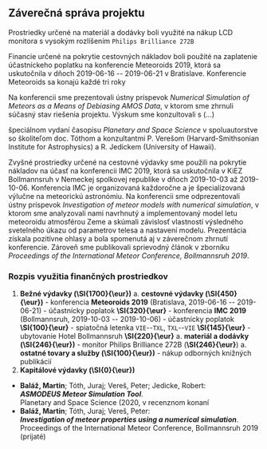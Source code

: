 ## Záverečná správa projektu

Prostriedky určené na materiál a dodávky boli využité na nákup LCD monitora s vysokým rozlíšením
`Philips Brilliance 272B`


Financie určené na pokrytie cestovných nákladov boli použité na zaplatenie účastníckeho poplatku na
konferencie Meteoroids 2019, ktorá sa uskutočnila v dňoch 2019-06-16 -- 2019-06-21 v Bratislave.
Konferencie Meteoroids sa konajú každé tri roky 

Na konferencii sme prezentovali ústny príspevok _Numerical Simulation of Meteors as a Means of Debiasing AMOS Data_,
v ktorom sme zhrnuli súčasný stav riešenia projektu. Výskum sme konzultovali s (...)

špeciálnom vydaní časopisu _Planetary and Space Science_ v spoluautorstve so školiteľom doc. Tóthom a konzultantmi
P. Verešom (Harvard-Smithsonian Institute for Astrophysics) a R. Jedickem (University of Hawaii).

Zvyšné prostriedky určené na cestovné výdavky sme použili na pokrytie nákladov na účasť
na konferencii IMC 2019, ktorá sa uskutočnila v KiEZ Bollmannsruh v Nemeckej spolkovej republike
v dňoch 2019-10-03 až 2019-10-06. Konferencia IMC je organizovaná každoročne a je špecializovaná výlučne na meteorickú astronómiu.
Na konferencii sme odprezentovali ústny príspevok _Investigation of meteor models with numerical simulation_,
v ktorom sme analyzovali nami navrhnutý a implementovaný model letu meteoroidu atmosférou Zeme
a skúmali závislosť vlastností výsledného svetelného úkazu od parametrov telesa a nastavení modelu.
Prezentácia získala pozitívne ohlasy a bola spomenutá aj v záverečnom zhrnutí konferencie.
Zároveň sme publikovali sprievodný článok v zborníku
_Proceedings of the International Meteor Conference, Bollmannsruh 2019_.

### Rozpis využitia finančných prostriedkov

1. **Bežné výdavky (\SI{1700}{\eur})**
    a. **cestovné výdavky (\SI{450}{\eur})**
        - konferencia **Meteoroids 2019** (Bratislava, 2019-06-16 -- 2019-06-21)
            - účastnícky poplatok **\SI{320}{\eur}**
        - konferencia **IMC 2019** (Bollmannsruh, 2019-10-03 -- 2019-10-06)
            - účastnícky poplatok **\SI{100}{\eur}**
            - spiatočná letenka `VIE`--`TXL`, `TXL`--`VIE` **\SI{145}{\eur}**
            - ubytovanie Hotel Bollmannsruh **\SI{220}{\eur}**
    a. **materiál a dodávky (\SI{246}{\eur})**
        - monitor Philips Brilliance 272B (**\SI{246}{\eur}**)
    a. **ostatné tovary a služby (\SI{100}{\eur})**
        - nákup odborných knižných publikácií
1. **Kapitálové výdavky (\SI{0}{\eur})**

-   **Baláž, Martin**; Tóth, Juraj; Vereš, Peter; Jedicke, Robert:  
    ___ASMODEUS Meteor Simulation Tool___.  
    Planetary and Space Science (2020, v recenznom konaní
-   **Baláž, Martin**; Tóth, Juraj; Vereš, Peter:  
    ___Investigation of meteor properties using a numerical simulation___.  
    Proceedings of the International Meteor Conference, Bollmannsruh 2019 (prijaté)
